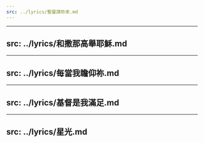 ```yaml
---
src: ../lyrics/聖靈請祢來.md
---
```


---
src: ../lyrics/和撒那高舉耶穌.md
---

---
src: ../lyrics/每當我瞻仰祢.md
---

---
src: ../lyrics/基督是我滿足.md
---

---
src: ../lyrics/星光.md
---